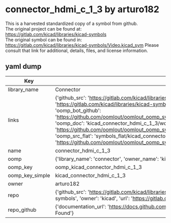 # connector_hdmi_c_1_3 by arturo182  
This is a harvested standardized copy of a symbol from github.  
The original project can be found at:  
https://gitlab.com/kicad/libraries/kicad-symbols  
The original symbol can be found in:
https://gitlab.com/kicad/libraries/kicad-symbols/Video.kicad_sym
Please consult that link for additional, details, files, and license information.  
## yaml dump  
| Key | Value |  
| --- | --- |  
| library_name | Connector |  
| links | {'github_src': 'https://gitlab.com/kicad/libraries/kicad-symbols/Video.kicad_sym', 'github_src_repo': 'https://gitlab.com/kicad/libraries/kicad-symbols', 'oomp_bot': 'kicad_connector_hdmi_c_1_3/working', 'oomp_bot_github': 'https://github.com/oomlout/oomlout_oomp_symbol_bot/tree/main/kicad_connector_hdmi_c_1_3/working', 'oomp_doc': 'kicad_connector_hdmi_c_1_3/working', 'oomp_doc_github': 'https://github.com/oomlout/oomlout_oomp_symbol_doc/tree/main/kicad_connector_hdmi_c_1_3/working', 'oomp_src_flat': 'symbols_flat/kicad_connector_hdmi_c_1_3/working', 'oomp_src_flat_github': 'https://github.com/oomlout/oomlout_oomp_symbol_src/tree/main/kicad_connector_hdmi_c_1_3/working'} |  
| name | connector_hdmi_c_1_3 |  
| oomp | {'library_name': 'connector', 'owner_name': 'kicad', 'symbol_name': 'connector_hdmi_c_1_3'} |  
| oomp_key | oomp_kicad_connector_hdmi_c_1_3 |  
| oomp_key_simple | kicad_connector_hdmi_c_1_3 |  
| owner | arturo182 |  
| repo | {'github_src': 'https://gitlab.com/kicad/libraries/kicad-symbols/Video.kicad_sym', 'name': 'libraries/kicad-symbols', 'owner': 'kicad', 'url': 'https://gitlab.com/kicad/libraries/kicad-symbols'} |  
| repo_github | {'documentation_url': 'https://docs.github.com/rest/repos/repos#get-a-repository', 'message': 'Not Found'} |  

